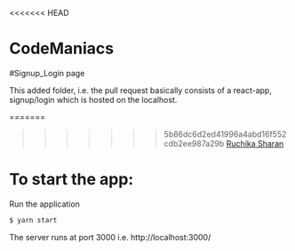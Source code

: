 <<<<<<< HEAD
# CodeManiacs

#Signup_Login page

This added folder, i.e. the pull request basically consists of a react-app, signup/login which is hosted on the localhost.


=======
>>>>>>> 5b86dc6d2ed41996a4abd16f552cdb2ee987a29b
[Ruchika Sharan](https://www.facebook.com/ruchika.sharan.75)

# To start the app:

Run the application
```bash
$ yarn start
```

The server runs at port 3000 i.e. http://localhost:3000/
